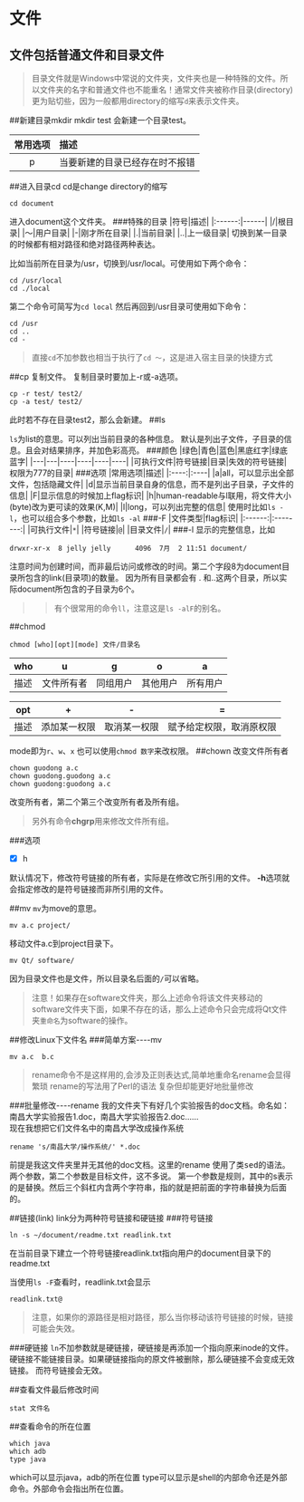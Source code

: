 文件
===
文件包括普通文件和目录文件
----
>目录文件就是Windows中常说的文件夹，文件夹也是一种特殊的文件。所以文件夹的名字和普通文件也不能重名！通常文件夹被称作目录(directory)更为贴切些，因为一般都用directory的缩写`d`来表示文件夹。

##新建目录mkdir
    mkdir test
会新建一个目录test。

|常用选项|描述|
|:----:|:----|
|p|当要新建的目录已经存在时不报错|

##进入目录cd
cd是change directory的缩写

    cd document
进入document这个文件夹。
###特殊的目录
|符号|描述|
|:------:|------|
|/|根目录|
|～|用户目录|
|-|刚才所在目录|
|.|当前目录|
|..|上一级目录|
切换到某一目录的时候都有相对路径和绝对路径两种表达。

比如当前所在目录为/usr，切换到/usr/local。可使用如下两个命令：

    cd /usr/local
    cd ./local
第二个命令可简写为`cd local`
然后再回到/usr目录可使用如下命令：

    cd /usr
    cd ..
    cd -

>直接`cd`不加参数也相当于执行了`cd ～`，这是进入宿主目录的快捷方式

##cp
复制文件。
复制目录时要加上-r或-a选项。

    cp -r test/ test2/
    cp -a test/ test2/
此时若不存在目录test2，那么会新建。
##ls

`ls`为list的意思。可以列出当前目录的各种信息。
默认是列出子文件，子目录的信息。且会对结果排序，并加色彩高亮。
###颜色
|绿色|青色|蓝色|黑底红字|绿底蓝字|
|---|---|----|----|----|----|
|可执行文件|符号链接|目录|失效的符号链接|权限为777的目录|
###选项
|常用选项|描述|
|:----:|:----|
|a|all，可以显示出全部文件，包括隐藏文件|
|d|显示当前目录自身的信息，而不是列出子目录，子文件的信息|
|F|显示信息的时候加上flag标识|
|h|human-readable与l联用，将文件大小(byte)改为更可读的效果(K,M)|
|l|long，可以列出完整的信息|
使用时比如`ls -l`，也可以组合多个参数，比如`ls -al`
###-F
|文件类型|flag标识|
|:------:|:--------:|
|可执行文件|`*`|
|符号链接|`@`|
|目录文件|`/`|
###-l
显示的完整信息，比如

    drwxr-xr-x  8 jelly jelly      4096  7月  2 11:51 document/
注意时间为创建时间，而非最后访问或修改的时间。第二个字段8为document目录所包含的link(目录项)的数量。
因为所有目录都会有 . 和..这两个目录，所以实际document所包含的子目录为6个。
>>有个很常用的命令`ll`，注意这是`ls -alF`的别名。

##chmod

    chmod [who][opt][mode] 文件/目录名

|who|u|g|o|a|
|---|----|----|----|----|
|描述|文件所有者|同组用户|其他用户|所有用户|

|opt|+    |-     |=     |
|---|-----|------|------|
|描述|添加某一权限|取消某一权限|赋予给定权限，取消原权限|

mode即为`r`、`w`、`x`
也可以使用`chmod 数字`来改权限。
##chown
改变文件所有者

    chown guodong a.c
    chown guodong.guodong a.c
    chown guodong:guodong a.c
改变所有者，第二个第三个改变所有者及所有组。
>另外有命令**chgrp**用来修改文件所有组。

###选项
- [x] h

默认情况下，修改符号链接的所有者，实际是在修改它所引用的文件。
**-h**选项就会指定修改的是符号链接而非所引用的文件。

##mv
`mv`为move的意思。

    mv a.c project/
移动文件a.c到project目录下。

    mv Qt/ software/
因为目录文件也是文件，所以目录名后面的`/`可以省略。
>注意！如果存在software文件夹，那么上述命令将该文件夹移动的software文件夹下面，如果不存在的话，那么上述命令只会完成将Qt文件夹`重命名`为software的操作。

##修改Linux下文件名
###简单方案----mv

    mv a.c  b.c
>rename命令不是这样用的,会涉及正则表达式,简单地重命名rename会显得繁琐
>rename的写法用了Perl的语法
>复杂但却能更好地批量修改

###批量修改----rename
我的文件夹下有好几个实验报告的doc文档。命名如：南昌大学实验报告1.doc，南昌大学实验报告2.doc……
<br>现在我想把它们文件名中的南昌大学改成操作系统

    rename 's/南昌大学/操作系统/' *.doc

前提是我这文件夹里并无其他的doc文档。这里的rename 使用了类<kbd>sed</kbd>的语法。两个参数，第二个参数是目标文件，这不多说。
第一个参数是规则，其中的s表示的是替换。然后三个斜杠内含两个字符串，指的就是把前面的字符串替换为后面的。

##链接(link)
link分为两种符号链接和硬链接
###符号链接

    ln -s ~/document/readme.txt readlink.txt
在当前目录下建立一个符号链接readlink.txt指向用户的document目录下的readme.txt

当使用`ls -F`查看时，readlink.txt会显示

    readlink.txt@
>注意，如果你的源路径是相对路径，那么当你移动该符号链接的时候，链接可能会失效。

###硬链接
`ln`不加参数就是硬链接，硬链接是再添加一个指向原来inode的文件。硬链接不能链接目录。如果硬链接指向的原文件被删除，那么硬链接不会变成无效链接。
而符号链接会无效。

##查看文件最后修改时间

    stat 文件名  
##查看命令的所在位置

    which java
    which adb
    type java
which可以显示java，adb的所在位置
type可以显示是shell的内部命令还是外部命令。外部命令会指出所在位置。
